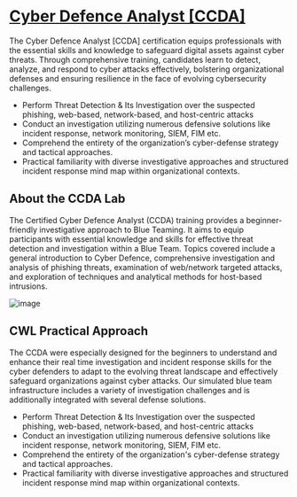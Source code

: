 # [Cyber Defence Analyst [CCDA]](https://cyberwarfare.live/product/cyber-defence-analyst-ccda/)
The Cyber Defence Analyst [CCDA] certification equips professionals with the essential skills and knowledge to safeguard digital assets against cyber threats. Through comprehensive training, candidates learn to detect, analyze, and respond to cyber attacks effectively, bolstering organizational defenses and ensuring resilience in the face of evolving cybersecurity challenges.

+ Perform Threat Detection & Its Investigation over the suspected phishing, web-based, network-based, and host-centric attacks
+ Conduct an investigation utilizing numerous defensive solutions like incident response, network monitoring, SIEM, FIM etc.
+ Comprehend the entirety of the organization’s cyber-defense strategy and tactical approaches.
+ Practical familiarity with diverse investigative approaches and structured incident response mind map within organizational contexts.

## About the CCDA Lab
The Certified Cyber Defence Analyst (CCDA) training provides a beginner-friendly investigative approach to Blue Teaming. It aims to equip participants with essential knowledge and skills for effective threat detection and investigation within a Blue Team. Topics covered include a general introduction to Cyber Defence, comprehensive investigation and analysis of phishing threats, examination of web/network targeted attacks, and exploration of techniques and analytical methods for host-based intrusions.

![image](https://github.com/user-attachments/assets/80de8e20-f67a-49e5-b828-1f65f942ac1b)
     
  
## CWL Practical Approach
The CCDA were especially designed for the beginners to understand and enhance their real time investigation and incident response skills for the cyber defenders to adapt to the evolving threat landscape and effectively safeguard organizations against cyber attacks. Our simulated blue team infrastructure includes a variety of investigation challenges and is additionally integrated with several defense solutions.
+ Perform Threat Detection & Its Investigation over the suspected phishing, web-based, network-based, and host-centric attacks
+ Conduct an investigation utilizing numerous defensive solutions like incident response, network monitoring, SIEM, FIM etc.
+ Comprehend the entirety of the organization's cyber-defense strategy and tactical approaches.
+ Practical familiarity with diverse investigative approaches and structured incident response mind map within organizational contexts.


